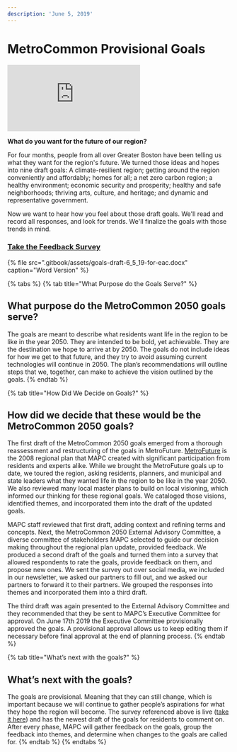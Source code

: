 ```yaml
---
description: 'June 5, 2019'
---
```


# MetroCommon Provisional Goals

![](https://mapc.az1.qualtrics.com/CP/Graphic.php?IM=IM_0fxpWWsvYtTSKih)

  
**What do you want for the future of our region?** 

For four months, people from all over Greater Boston have been telling us what they want for the region's future. We turned those ideas and hopes into nine draft goals: A climate-resilient region;  getting around the region conveniently and affordably; homes for all; a net zero carbon region; a healthy environment; economic security and prosperity; healthy and safe neighborhoods; thriving arts, culture, and heritage; and dynamic and representative government.

Now we want to hear how you feel about those draft goals. We'll read and record all responses, and look for trends. We'll finalize the goals with those trends in mind.

### [Take the Feedback Survey](https://mapc.az1.qualtrics.com/jfe/form/SV_b2t2u5mm1CkeFV3)

{% file src=".gitbook/assets/goals-draft-6\_5\_19-for-eac.docx" caption="Word Version" %}

{% tabs %}
{% tab title="What Purpose do the Goals Serve?" %}
## What purpose do the MetroCommon 2050 goals serve?

The goals are meant to describe what residents want life in the region to be like in the year 2050. They are intended to be bold, yet achievable. They are the destination we hope to arrive at by 2050. The goals do not include ideas for how we get to that future, and they try to avoid assuming current technologies will continue in 2050. The plan’s recommendations will outline steps that we, together, can make to achieve the vision outlined by the goals.
{% endtab %}

{% tab title="How Did We Decide on Goals?" %}
## How did we decide that these would be the MetroCommon 2050 goals?

The first draft of the MetroCommon 2050 goals emerged from a thorough reassessment and restructuring of the goals in MetroFuture. [MetroFuture](https://www.mapc.org/get-involved/metrofuture-our-regional-plan/) is the 2008 regional plan that MAPC created with significant participation from residents and experts alike. While we brought the MetroFuture goals up to date, we toured the region, asking residents, planners, and municipal and state leaders what they wanted life in the region to be like in the year 2050. We also reviewed many local master plans to build on local visioning, which informed our thinking for these regional goals. We cataloged those visions, identified themes, and incorporated them into the draft of the updated goals.

MAPC staff reviewed that first draft, adding context and refining terms and concepts. Next, the MetroCommon 2050 External Advisory Committee, a diverse committee of stakeholders MAPC selected to guide our decision making throughout the regional plan update, provided feedback. We produced a second draft of the goals and turned them into a survey that allowed respondents to rate the goals, provide feedback on them, and propose new ones. We sent the survey out over social media, we included in our newsletter, we asked our partners to fill out, and we asked our partners to forward it to their partners. We grouped the responses into themes and incorporated them into a third draft.

The third draft was again presented to the External Advisory Committee and they recommended that they be sent to MAPC’s Executive Committee for approval. On June 17th 2019 the Executive Committee provisionally approved the goals. A provisional approval allows us to keep editing them if necessary before final approval at the end of planning process.
{% endtab %}

{% tab title="What’s next with the goals?" %}
## What’s next with the goals?

The goals are provisional. Meaning that they can still change, which is important because we will continue to gather people’s aspirations for what they hope the region will become. The survey referenced above is live \([take it here](https://mapc.az1.qualtrics.com/jfe/form/SV_b2t2u5mm1CkeFV3)\) and has the newest draft of the goals for residents to comment on. After every phase, MAPC will gather feedback on the goals, group the feedback into themes, and determine when changes to the goals are called for.
{% endtab %}
{% endtabs %}

